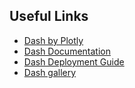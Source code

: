 ## Useful Links

- [Dash by Plotly](https://plotly.com/dash/)
- [Dash Documentation](https://dash.plotly.com)
- [Dash Deployment Guide](https://dash.plotly.com/deployment)
- [Dash gallery](https://dash.gallery/Portal/)